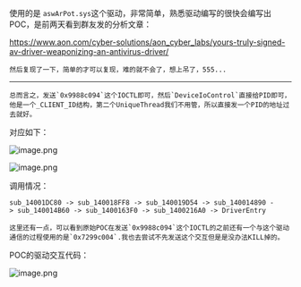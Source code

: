 使用的是 `aswArPot.sys`这个驱动，非常简单，熟悉驱动编写的很快会编写出POC，是前两天看到群友发的分析文章：

https://www.aon.com/cyber-solutions/aon_cyber_labs/yours-truly-signed-av-driver-weaponizing-an-antivirus-driver/

```
然后复现了一下，简单的才可以复现，难的就不会了，想上吊了，555...
```

---

```
总而言之，发送`0x9988c094`这个IOCTL即可，然后`DeviceIoControl`直接给PID即可，他是一个_CLIENT_ID结构，第二个UniqueThread我们不用管，所以直接发一个PID的地址过去就好。
```

对应如下：

![image.png](https://fynotefile.oss-cn-zhangjiakou.aliyuncs.com/fynote/fyfile/2446/1659490964006/18a8c1e879fa451499331a0326a10560.png)

![image.png](https://fynotefile.oss-cn-zhangjiakou.aliyuncs.com/fynote/fyfile/2446/1659490964006/82c5f3cf47f04759a6284bfd177c2f55.png)

调用情况：

```
sub_14001DC80 -> sub_140018FF8 -> sub_140019D54 -> sub_140014890 -> sub_140014B60 -> sub_1400163F0 -> sub_1400216A0 -> DriverEntry
```

```
这里还有一点，可以看到原始POC在发送`0x9988c094`这个IOCTL的之前还有一个与这个驱动通信的过程使用的是`0x7299c004`.我也去尝试不先发送这个交互但是是没办法KILL掉的。
```

POC的驱动交互代码：

![image.png](https://fynotefile.oss-cn-zhangjiakou.aliyuncs.com/fynote/fyfile/2446/1659490964006/c492c497a8d44f349f8c5567ab12bac5.png)
